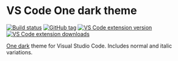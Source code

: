 # VS Code One dark theme

[![Build status][build-status-badge]][build-status]
[![GitHub tag][latest-release-badge]][latest-release]
[![VS Code extension version][extension-version-badge]][extension-page]
[![VS Code extension downloads][extension-downloads-badge]][extension-page]

[One dark](https://github.com/atom/one-dark-syntax) theme for Visual Studio Code. Includes normal and italic variations.

[build-status-badge]: https://action-badges.now.sh/markypython/vscode-one-dark-theme
[build-status]: https://travis-ci.com/markypython/vscode-one-dark-theme "Build status"
[latest-release-badge]: https://img.shields.io/github/tag/markypython/vscode-one-dark-theme.svg
[latest-release]: https://github.com/markypython/vscode-one-dark-theme/releases/latest "Latest release"
[extension-version-badge]: https://img.shields.io/visual-studio-marketplace/v/markskelton.vscode-one-dark-theme
[extension-page]: https://marketplace.visualstudio.com/items?itemName=markskelton.vscode-one-dark-theme "Extension homepage"
[extension-downloads-badge]: https://img.shields.io/visual-studio-marketplace/d/markskelton.vscode-one-dark-theme
